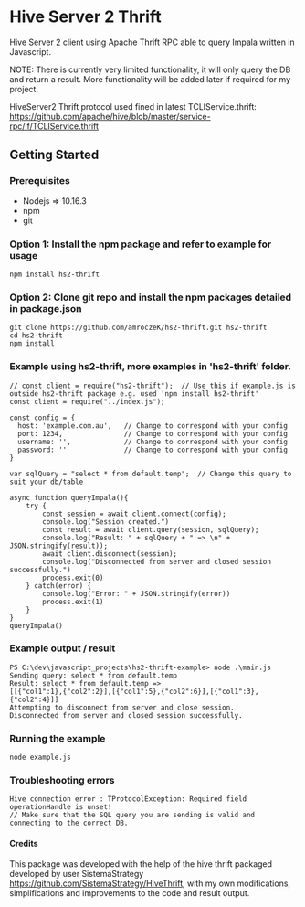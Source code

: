 # Hive Server 2 Thrift
Hive Server 2 client using Apache Thrift RPC able to query Impala written in Javascript.

NOTE: There is currently very limited functionality, it will only query the DB and return a result. More functionality will be added later if required for my project.

HiveServer2 Thrift protocol used fined in latest TCLIService.thrift: https://github.com/apache/hive/blob/master/service-rpc/if/TCLIService.thrift

## Getting Started

### Prerequisites
* Nodejs => 10.16.3
* npm
* git

### Option 1: Install the npm package and refer to example for usage
```
npm install hs2-thrift 
```

### Option 2: Clone git repo and install the npm packages detailed in package.json
```
git clone https://github.com/amroczeK/hs2-thrift.git hs2-thrift
cd hs2-thrift
npm install 
```

### Example using hs2-thrift, more examples in 'hs2-thrift' folder.
```
// const client = require("hs2-thrift");  // Use this if example.js is outside hs2-thrift package e.g. used 'npm install hs2-thrift'
const client = require("../index.js");

const config = {
  host: 'example.com.au',   // Change to correspond with your config
  port: 1234,               // Change to correspond with your config
  username: '',             // Change to correspond with your config
  password: ''              // Change to correspond with your config
}

var sqlQuery = "select * from default.temp";  // Change this query to suit your db/table

async function queryImpala(){
	try {
		const session = await client.connect(config);
		console.log("Session created.")
		const result = await client.query(session, sqlQuery);
		console.log("Result: " + sqlQuery + " => \n" + JSON.stringify(result));
		await client.disconnect(session);
		console.log("Disconnected from server and closed session successfully.")
		process.exit(0)
	} catch(error) {
        console.log("Error: " + JSON.stringify(error))
        process.exit(1)
	}
}
queryImpala()
```

### Example output / result
```
PS C:\dev\javascript_projects\hs2-thrift-example> node .\main.js
Sending query: select * from default.temp
Result: select * from default.temp =>
[[{"col1":1},{"col2":2}],[{"col1":5},{"col2":6}],[{"col1":3},{"col2":4}]]
Attempting to disconnect from server and close session.
Disconnected from server and closed session successfully.
```

### Running the example
```
node example.js
```

### Troubleshooting errors
```
Hive connection error : TProtocolException: Required field operationHandle is unset!
// Make sure that the SQL query you are sending is valid and connecting to the correct DB.
```

#### Credits
This package was developed with the help of the hive thrift packaged developed by user SistemaStrategy https://github.com/SistemaStrategy/HiveThrift, with my own modifications, simplifications and improvements to the code and result output.